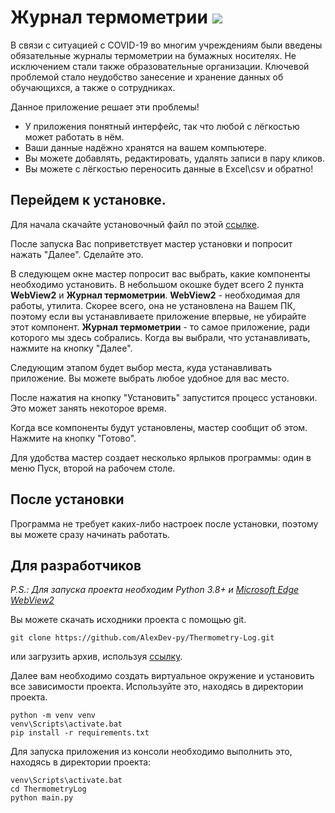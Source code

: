 # Журнал термометрии [![](https://img.shields.io/badge/python-3.8+-blue.svg)](https://www.python.org/downloads/)

В связи с ситуацией с COVID-19 во многим учреждениям были введены
обязательные журналы термометрии на бумажных носителях.
Не исключением стали также образовательные организации. 
Ключевой проблемой стало неудобство занесение и
хранение данных об обучающихся, а также о сотрудниках.

Данное приложение решает эти проблемы! 
- У приложения понятный интерфейс, так что любой 
с лёгкостью может работать в нём.
- Ваши данные надёжно хранятся на вашем компьютере.
- Вы можете добавлять, редактировать, удалять записи в пару кликов.
- Вы можете с лёгкостью переносить данные в Excel\csv и обратно!

Перейдем к установке.
-----
Для начала скачайте установочный файл по этой [ссылке](https://github.com/AlexDev-py/Thermometry-Log/releases/tag/v1.3.0).

После запуска Вас поприветствует мастер установки и попросит нажать "Далее".
Сделайте это.

В следующем окне мастер попросит вас выбрать, какие компоненты необходимо установить.
В небольшом окошке будет всего 2 пункта **WebView2** и **Журнал термометрии**.
**WebView2** - необходимая для работы, утилита. 
Скорее всего, она не установлена на Вашем ПК, 
поэтому если вы устанавливаете приложение впервые, 
не убирайте этот компонент.
**Журнал термометрии** - то самое приложение, ради которого мы здесь собрались.
Когда вы выбрали, что устанавливать, нажмите на кнопку "Далее".

Следующим этапом будет выбор места, куда устанавливать приложение.
Вы можете выбрать любое удобное для вас место.

После нажатия на кнопку "Установить" запустится процесс установки. 
Это может занять некоторое время.

Когда все компоненты будут установлены,
мастер сообщит об этом. Нажмите на кнопку "Готово".

Для удобства мастер создает несколько ярлыков программы: 
один в меню Пуск, второй на рабочем столе.

После установки
----
Программа не требует каких-либо настроек после установки, 
поэтому вы можете сразу начинать работать.

Для разработчиков
----
_P.S.: Для запуска проекта необходим Python 3.8+ и [Microsoft Edge WebView2](https://developer.microsoft.com/en-us/microsoft-edge/webview2/#download-section)_ 

Вы можете скачать исходники проекта с помощью git.
```commandline
git clone https://github.com/AlexDev-py/Thermometry-Log.git
```

или загрузить архив, используя [ссылку](https://github.com/AlexDev-py/Thermometry-Log/archive/refs/heads/master.zip).

Далее вам необходимо создать виртуальное окружение 
и установить все зависимости проекта. Используйте это, находясь в директории проекта.
```commandline
python -m venv venv
venv\Scripts\activate.bat
pip install -r requirements.txt
```

Для запуска приложения из консоли необходимо выполнить это, находясь в директории проекта:
```commandline
venv\Scripts\activate.bat
cd ThermometryLog
python main.py
```
